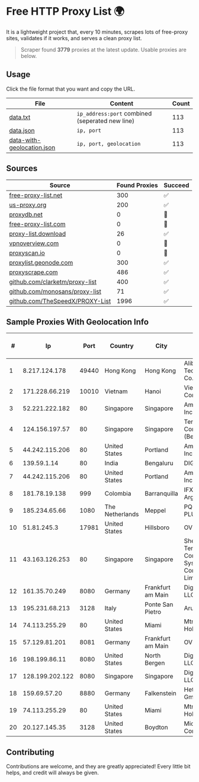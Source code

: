 
# Free HTTP Proxy List 🌍

It is a lightweight project that, every 10 minutes, scrapes lots of free-proxy sites, validates if it works, and serves a clean proxy list.


> Scraper found **3779** proxies at the latest update. Usable proxies are below.

## Usage

Click the file format that you want and copy the URL.


|File|Content|Count|
|----|-------|-----|
|[data.txt](https://raw.githubusercontent.com/themiralay/Proxy-List-World/master/data.txt)|`ip_address:port` combined (seperated new line)|113|
|[data.json](https://raw.githubusercontent.com/themiralay/Proxy-List-World/master/data.json)|`ip, port`|113|
|[data-with-geolocation.json](https://raw.githubusercontent.com/themiralay/Proxy-List-World/master/data-with-geolocation.json)|`ip, port, geolocation`|113|

## Sources

|Source|Found Proxies|Succeed|
|------|-------------|-------|
|[free-proxy-list.net](https://free-proxy-list.net)|300|✅|
|[us-proxy.org](https://www.us-proxy.org)|200|✅|
|[proxydb.net](http://proxydb.net)|0|🚫|
|[free-proxy-list.com](https://free-proxy-list.com/?page=&port=&type%5B%5D=http&type%5B%5D=https&up_time=0&search=Search)|0|🚫|
|[proxy-list.download](https://www.proxy-list.download/HTTP)|26|✅|
|[vpnoverview.com](https://vpnoverview.com/privacy/anonymous-browsing/free-proxy-servers)|0|🚫|
|[proxyscan.io](https://www.proxyscan.io)|0|🚫|
|[proxylist.geonode.com](https://proxylist.geonode.com/api/proxy-list?limit=300&page=1&sort_by=lastChecked&sort_type=desc&protocols=http,https)|300|✅|
|[proxyscrape.com](https://api.proxyscrape.com/v2/?request=displayproxies&protocol=http&timeout=10000&country=all&ssl=all&anonymity=all)|486|✅|
|[github.com/clarketm/proxy-list](https://raw.githubusercontent.com/clarketm/proxy-list/master/proxy-list-raw.txt)|400|✅|
|[github.com/monosans/proxy-list](https://raw.githubusercontent.com/monosans/proxy-list/main/proxies/http.txt)|71|✅|
|[github.com/TheSpeedX/PROXY-List](https://raw.githubusercontent.com/TheSpeedX/PROXY-List/master/http.txt)|1996|✅|


## Sample Proxies With Geolocation Info

|#|Ip|Port|Country|City|Internet Service Provider|
|-|--|----|-------|----|-------------------------|
|1|8.217.124.178|49440|Hong Kong|Hong Kong|Alibaba (US) Technology Co., Ltd.|
|2|171.228.66.219|10010|Vietnam|Hanoi|Viettel Corporation|
|3|52.221.222.182|80|Singapore|Singapore|Amazon.com, Inc.|
|4|124.156.197.57|80|Singapore|Singapore|Tencent Cloud Computing (Beijing) Co|
|5|44.242.115.206|80|United States|Portland|Amazon.com, Inc.|
|6|139.59.1.14|80|India|Bengaluru|DIGITALOCEAN|
|7|44.242.115.206|80|United States|Portland|Amazon.com, Inc.|
|8|181.78.19.138|999|Colombia|Barranquilla|IFX Networks Argentina S.R.L|
|9|185.234.65.66|1080|The Netherlands|Meppel|PQ HOSTING PLUS S.R.L.|
|10|51.81.245.3|17981|United States|Hillsboro|OVH SAS|
|11|43.163.126.253|80|Singapore|Singapore|Shenzhen Tencent Computer Systems Company Limited|
|12|161.35.70.249|8080|Germany|Frankfurt am Main|DigitalOcean, LLC|
|13|195.231.68.213|3128|Italy|Ponte San Pietro|Aruba S.p.A.|
|14|74.113.255.29|80|United States|Miami|Mtnsat Holdings LLC|
|15|57.129.81.201|8081|Germany|Frankfurt am Main|OVH SAS|
|16|198.199.86.11|8080|United States|North Bergen|DigitalOcean, LLC|
|17|128.199.202.122|8080|Singapore|Singapore|DigitalOcean, LLC|
|18|159.69.57.20|8880|Germany|Falkenstein|Hetzner Online GmbH|
|19|74.113.255.29|80|United States|Miami|Mtnsat Holdings LLC|
|20|20.127.145.35|3128|United States|Boydton|Microsoft Corporation|



## Contributing

Contributions are welcome, and they are greatly appreciated! Every
little bit helps, and credit will always be given.

